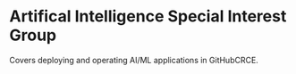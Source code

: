 # Artifical Intelligence Special Interest Group

Covers deploying and operating AI/ML applications in GitHubCRCE.